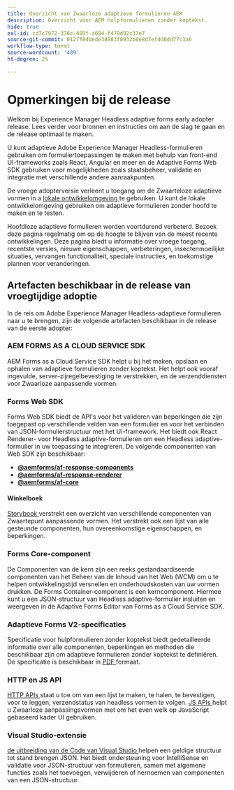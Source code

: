 ```yaml
---
title: Overzicht van Zwaarloze adaptieve formulieren AEM
description: Overzicht voor AEM hulpformulieren zonder koptekst.
hide: true
exl-id: cd7c7972-376c-489f-a684-f479d92c37e7
source-git-commit: 0127f8ddede38083f0932b0e8d7efdd0dd77c3a6
workflow-type: tm+mt
source-wordcount: '489'
ht-degree: 2%

---
```



# Opmerkingen bij de release

Welkom bij Experience Manager Headless adaptive forms early adopter release. Lees verder voor bronnen en instructies om aan de slag te gaan en de release optimaal te maken.

U kunt adaptieve Adobe Experience Manager Headless-formulieren gebruiken om formuliertoepassingen te maken met behulp van front-end UI-frameworks zoals React, Angular en meer en de Adaptive Forms Web SDK gebruiken voor mogelijkheden zoals staatsbeheer, validatie en integratie met verschillende andere aanraakpunten.

De vroege adopterversie verleent u toegang om de Zwaarteloze adaptieve vormen in a [ lokale ontwikkelomgeving ](setup-development-environment.md) te gebruiken. U kunt de lokale ontwikkelomgeving gebruiken om adaptieve formulieren zonder hoofd te maken en te testen.

Hoofdloze adaptieve formulieren worden voortdurend verbeterd. Bezoek deze pagina regelmatig om op de hoogte te blijven van de meest recente ontwikkelingen. Deze pagina biedt u informatie over vroege toegang, recentste versies, nieuwe eigenschappen, verbeteringen, insectenmoeilijke situaties, vervangen functionaliteit, speciale instructies, en toekomstige plannen voor veranderingen.

<!-- 

## July 2022 (v0.22.1)

### New features

* Introduced the `validateFormData` API. It validates all the components against the rules and constraints an returns the list of errors. The validation takes place on the server.
* Introduced the `FormLoad` event.
* Introduced the `importData` and `exportData`.
* You can now dynamically add or remove items, that expect unqiue values, from a repeatable panel. You can use the `minItems` and `maxitems` constraint to set limit of item.
* You can now use constraint to set maximum file upload size, accepted file types, minimum files, and maximum files to upload.

### Improvements and bug fixes

* The service was executing some event handlers twice. The issue is fixed.
* Fixing Data Generation with different values of dataRef, name and type.

<!-- ### React Renderer component -->

## Artefacten beschikbaar in de release van vroegtijdige adoptie

In de reis om Adobe Experience Manager Headless-adaptieve formulieren naar u te brengen, zijn de volgende artefacten beschikbaar in de release van de eerste adopter:

### AEM FORMS AS A CLOUD SERVICE SDK

AEM Forms as a Cloud Service SDK helpt u bij het maken, opslaan en ophalen van adaptieve formulieren zonder koptekst. Het helpt ook vooraf ingevulde, server-zijregelbevestiging te verstrekken, en de verzenddiensten voor Zwaarloze aanpassende vormen.

### Forms Web SDK

Forms Web SDK biedt de API&#39;s voor het valideren van beperkingen die zijn toegepast op verschillende velden van een formulier en voor het verbinden van JSON-formulierstructuur met het UI-framework. Het biedt ook React Renderer-&#x200B; voor Headless adaptive-formulieren om een Headless adaptive-formulier in uw toepassing te integreren. De volgende componenten van Web SDK zijn beschikbaar:

* **[@aemforms/af-response-components ](https://www.npmjs.com/package/@aemforms/af-react-components)**
* **[@aemforms/af-response-renderer ](https://www.npmjs.com/package/@aemforms/af-react-renderer)**
* **[@aemforms/af-core ](https://www.npmjs.com/package/@aemforms/af-core)**

<!-- npm i --save @aemforms/af-react-components @aemforms/af-react-renderer @aemforms/af-core -->

#### Winkelboek

[ Storybook ](https://opensource.adobe.com/aem-forms-af-runtime/storybook/) verstrekt een overzicht van verschillende componenten van Zwaartepunt aanpassende vormen. Het verstrekt ook een lijst van alle gesteunde componenten, hun overeenkomstige eigenschappen, en beperkingen.

### Forms Core-component

<!-- Forms components are the structural elements that constitute the content of the form being authored. These components provide various form fields and ability to customize those fields. -->

De Componenten van de kern zijn een reeks gestandaardiseerde componenten van het Beheer van de Inhoud van het Web (WCM) om u te helpen ontwikkelingstijd versnellen en onderhoudskosten van uw vormen drukken. De Forms Container-component is een kerncomponent. Hiermee kunt u een JSON-structuur van Headless adaptive-formulier insluiten en weergeven in de Adaptive Forms Editor van Forms as a Cloud Service SDK.

### Adaptieve Forms V2-specificaties

Specificatie voor hulpformulieren zonder koptekst biedt gedetailleerde informatie over alle componenten, beperkingen en methoden die beschikbaar zijn om adaptieve formulieren zonder koptekst te definiëren. De specificatie is beschikbaar in [ PDF ](/help/assets/Headless-Adaptive-Form-Specification.pdf) formaat.

### HTTP en JS API

[ HTTP APIs ](https://opensource.adobe.com/aem-forms-af-runtime/api/) staat u toe om van een lijst te maken, te halen, te bevestigen, voor te leggen, verzendstatus van headless vormen te volgen. [ JS APIs ](https://opensource.adobe.com/aem-forms-af-runtime/jsdocs/) helpt u Zwaarloze aanpassingsvormen met om het even welk op JavaScript gebaseerd kader UI gebruiken.

### Visual Studio-extensie

[ de uitbreiding van de Code van Visual Studio ](visual-studio-code-extension-for-headless-adaptive-forms.md) helpen een geldige structuur tot stand brengen JSON. Het biedt ondersteuning voor IntelliSense en validatie voor JSON-structuur van formulieren, samen met algemene functies zoals het toevoegen, verwijderen of hernoemen van componenten van een JSON-structuur.

<!-- ## What's next

The following features would be available in upcoming releases:

* HTTP APIs to invoke a business logic.
* Server-side capabilities (Prefill, server-side validation, generating Document of Record (DoR), Submitting to a Form Data Model or using Form Data Models for creating rules, and more).
* Continuous improvements to specifications and Headless adaptive form runtime.
* Use  Adaptive Forms editor for easier management and authoring Headless adaptive forms.
-->